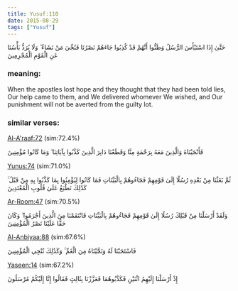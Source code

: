 ```yaml
---
title: Yusuf:110
date: 2015-08-29
tags: ["Yusuf"]
---
```

حَتَّىٰ إِذَا اسْتَيْأَسَ الرُّسُلُ وَظَنُّوا أَنَّهُمْ قَدْ كُذِبُوا جَاءَهُمْ نَصْرُنَا فَنُجِّيَ مَنْ نَشَاءُ ۖ وَلَا يُرَدُّ بَأْسُنَا عَنِ الْقَوْمِ الْمُجْرِمِينَ
### meaning: 
When the apostles lost hope and they thought that they had been told lies, Our help came to them, and We delivered whomever We wished, and Our punishment will not be averted from the guilty lot.
### similar verses: 

[Al-A'raaf:72](/7/72) (sim:72.4%)

فَأَنْجَيْنَاهُ وَالَّذِينَ مَعَهُ بِرَحْمَةٍ مِنَّا وَقَطَعْنَا دَابِرَ الَّذِينَ كَذَّبُوا بِآيَاتِنَا ۖ وَمَا كَانُوا مُؤْمِنِينَ

[Yunus:74](/10/74) (sim:71.0%)

ثُمَّ بَعَثْنَا مِنْ بَعْدِهِ رُسُلًا إِلَىٰ قَوْمِهِمْ فَجَاءُوهُمْ بِالْبَيِّنَاتِ فَمَا كَانُوا لِيُؤْمِنُوا بِمَا كَذَّبُوا بِهِ مِنْ قَبْلُ ۚ كَذَٰلِكَ نَطْبَعُ عَلَىٰ قُلُوبِ الْمُعْتَدِينَ

[Ar-Room:47](/30/47) (sim:70.5%)

وَلَقَدْ أَرْسَلْنَا مِنْ قَبْلِكَ رُسُلًا إِلَىٰ قَوْمِهِمْ فَجَاءُوهُمْ بِالْبَيِّنَاتِ فَانْتَقَمْنَا مِنَ الَّذِينَ أَجْرَمُوا ۖ وَكَانَ حَقًّا عَلَيْنَا نَصْرُ الْمُؤْمِنِينَ

[Al-Anbiyaa:88](/21/88) (sim:67.6%)

فَاسْتَجَبْنَا لَهُ وَنَجَّيْنَاهُ مِنَ الْغَمِّ ۚ وَكَذَٰلِكَ نُنْجِي الْمُؤْمِنِينَ

[Yaseen:14](/36/14) (sim:67.2%)

إِذْ أَرْسَلْنَا إِلَيْهِمُ اثْنَيْنِ فَكَذَّبُوهُمَا فَعَزَّزْنَا بِثَالِثٍ فَقَالُوا إِنَّا إِلَيْكُمْ مُرْسَلُونَ
